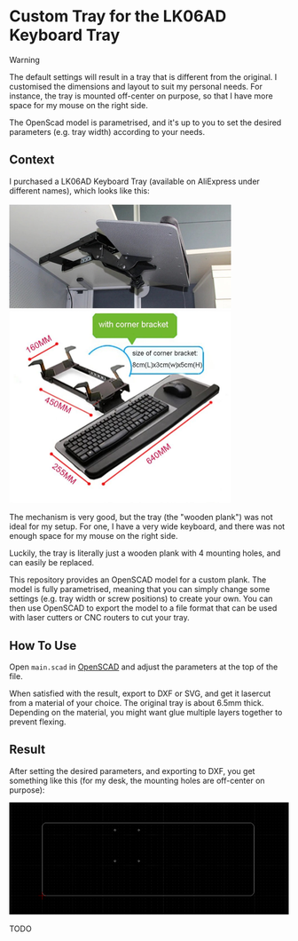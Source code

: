 # Custom Tray for the LK06AD Keyboard Tray 

> [!WARNING]  
> The default settings will result in a tray that is different from the original. I customised the dimensions and layout to suit my personal needs. For instance, the tray is mounted off-center on purpose, so that I have more space for my mouse on the right side.
> 
> The OpenScad model is parametrised, and it's up to you to set the desired parameters (e.g. tray width) according to your needs.

## Context

I purchased a LK06AD Keyboard Tray (available on AliExpress under different names), which looks like this:

<img src="images/tray2.jpeg" width="400" />
<img src="images/tray1.jpeg" width="400" />

The mechanism is very good, but the tray (the "wooden plank") was not ideal for my setup. For one, I have a very wide keyboard, and there was not enough space for my mouse on the right side. 

Luckily, the tray is literally just a wooden plank with 4 mounting holes, and can easily be replaced. 

This repository provides an OpenSCAD model for a custom plank. The model is fully parametrised, meaning that you can simply change some settings (e.g. tray width or screw positions) to create your own. You can then use OpenSCAD to export the model to a file format that can be used with laser cutters or CNC routers to cut your tray.

## How To Use

Open `main.scad` in [OpenSCAD](https://openscad.org/) and adjust the parameters at the top of the file. 

When satisfied with the result, export to DXF or SVG, and get it lasercut from a material of your choice. The original tray is about 6.5mm thick. Depending on the material, you might want glue multiple layers together to prevent flexing.

## Result

After setting the desired parameters, and exporting to DXF, you get something like this (for my desk, the mounting holes are off-center on purpose):

<img src="images/dxf.png" width="600" />

TODO

